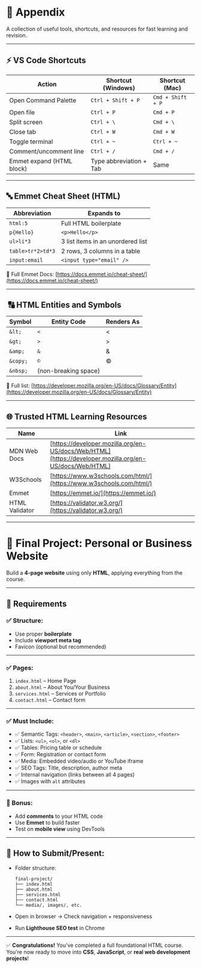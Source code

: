 # 📎 Appendix

A collection of useful tools, shortcuts, and resources for fast learning and revision.

---

## ⚡ VS Code Shortcuts

| Action                    | Shortcut (Windows)      | Shortcut (Mac)    |
| ------------------------- | ----------------------- | ----------------- |
| Open Command Palette      | `Ctrl + Shift + P`      | `Cmd + Shift + P` |
| Open file                 | `Ctrl + P`              | `Cmd + P`         |
| Split screen              | `Ctrl + \`              | `Cmd + \`         |
| Close tab                 | `Ctrl + W`              | `Cmd + W`         |
| Toggle terminal           | `Ctrl + ~`              | `Ctrl + ~`        |
| Comment/uncomment line    | `Ctrl + /`              | `Cmd + /`         |
| Emmet expand (HTML block) | Type abbreviation + Tab | Same              |

---

## 🔤 Emmet Cheat Sheet (HTML)

| Abbreviation      | Expands to                        |
| ----------------- | --------------------------------- |
| `html:5`          | Full HTML boilerplate             |
| `p{Hello}`        | `<p>Hello</p>`                    |
| `ul>li*3`         | 3 list items in an unordered list |
| `table>tr*2>td*3` | 2 rows, 3 columns in a table      |
| `input:email`     | `<input type="email" />`          |

🔗 Full Emmet Docs: [https://docs.emmet.io/cheat-sheet/](https://docs.emmet.io/cheat-sheet/)

---

##  🔠 HTML Entities and Symbols

| Symbol   | Entity Code          | Renders As |
| -------- | -------------------- | ---------- |
| `&lt;`   | `<`                  | <          |
| `&gt;`   | `>`                  | >          |
| `&amp;`  | `&`                  | &          |
| `&copy;` | `©`                  | ©          |
| `&nbsp;` | (non-breaking space) |            |

🔗 Full list: [https://developer.mozilla.org/en-US/docs/Glossary/Entity](https://developer.mozilla.org/en-US/docs/Glossary/Entity)

---

## 🌐 Trusted HTML Learning Resources

| Name           | Link                                                                                                   |
| -------------- | ------------------------------------------------------------------------------------------------------ |
| MDN Web Docs   | [https://developer.mozilla.org/en-US/docs/Web/HTML](https://developer.mozilla.org/en-US/docs/Web/HTML) |
| W3Schools      | [https://www.w3schools.com/html/](https://www.w3schools.com/html/)                                     |
| Emmet          | [https://emmet.io/](https://emmet.io/)                                                                 |
| HTML Validator | [https://validator.w3.org/](https://validator.w3.org/)                                                 |

---

# 🏁 Final Project: Personal or Business Website

Build a **4-page website** using only **HTML**, applying everything from the course.

---

## 🧱 Requirements

### ✅ Structure:

* Use proper **boilerplate**
* Include **viewport meta tag**
* Favicon (optional but recommended)

---

### ✅ Pages:

1. `index.html` – Home Page
2. `about.html` – About You/Your Business
3. `services.html` – Services or Portfolio
4. `contact.html` – Contact form

---

### ✅ Must Include:

* ✅ Semantic Tags: `<header>`, `<main>`, `<article>`, `<section>`, `<footer>`
* ✅ Lists: `<ul>`, `<ol>`, or `<dl>`
* ✅ Tables: Pricing table or schedule
* ✅ Form: Registration or contact form
* ✅ Media: Embedded video/audio or YouTube iframe
* ✅ SEO Tags: Title, description, author meta
* ✅ Internal navigation (links between all 4 pages)
* ✅ Images with `alt` attributes

---

### 🎯 Bonus:

* Add **comments** to your HTML code
* Use **Emmet** to build faster
* Test on **mobile view** using DevTools

---

## 🧪 How to Submit/Present:

* Folder structure:

  ```
  final-project/
  ├── index.html
  ├── about.html
  ├── services.html
  ├── contact.html
  └── media/, images/, etc.
  ```

* Open in browser → Check navigation + responsiveness

* Run **Lighthouse SEO test** in Chrome

---

✅ **Congratulations!** You've completed a full foundational HTML course.
You're now ready to move into **CSS**, **JavaScript**, or **real web development projects**!
